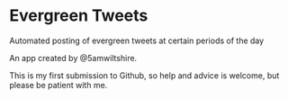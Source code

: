 # Evergreen Tweets
Automated posting of evergreen tweets at certain periods of the day

An app created by @5amwiltshire. 

This is my first submission to Github, so help and advice is welcome, but please be patient with me.
